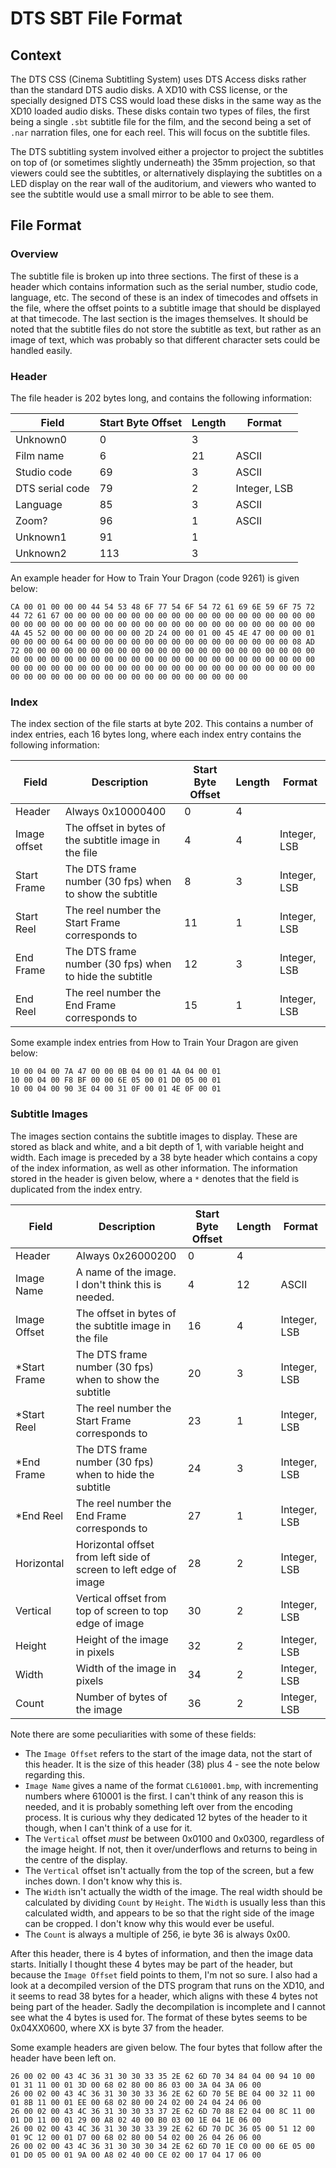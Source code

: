 # DTS SBT File Format

## Context
The DTS CSS (Cinema Subtitling System) uses DTS Access disks rather than the standard DTS audio disks. A XD10 with CSS license, or the specially designed DTS CSS would load these disks in the same way as the XD10 loaded audio disks. These disks contain two types of files, the first being a single `.sbt` subtitle file for the film, and the second being a set of `.nar` narration files, one for each reel. This will focus on the subtitle files.

The DTS subtitling system involved either a projector to project the subtitles on top of (or sometimes slightly underneath) the 35mm projection, so that viewers could see the subtitles, or alternatively displaying the subtitles on a LED display on the rear wall of the auditorium, and viewers who wanted to see the subtitle would use a small mirror to be able to see them.

## File Format
### Overview
The subtitle file is broken up into three sections. The first of these is a header which contains information such as the serial number, studio code, language, etc. The second of these is an index of timecodes and offsets in the file, where the offset points to a subtitle image that should be displayed at that timecode. The last section is the images themselves. It should be noted that the subtitle files do not store the subtitle as text, but rather as an image of text, which was probably so that different character sets could be handled easily.

### Header
The file header is 202 bytes long, and contains the following information:

| Field           | Start Byte Offset | Length | Format       |
|-----------------|-------------------|--------|--------------|
| Unknown0        | 0                 | 3      |              |
| Film name       | 6                 | 21     | ASCII        |
| Studio code     | 69                | 3      | ASCII        |
| DTS serial code | 79                | 2      | Integer, LSB |
| Language        | 85                | 3      | ASCII        |
| Zoom?           | 96                | 1      | ASCII        |
| Unknown1        | 91                | 1      |              |
| Unknown2        | 113               | 3      |              |

An example header for How to Train Your Dragon (code 9261) is given below:
```
CA 00 01 00 00 00 44 54 53 48 6F 77 54 6F 54 72 61 69 6E 59 6F 75 72 44 72 61 67 00 00 00 00 00 00 00 00 00 00 00 00 00 00 00 00 00 00 00 00 00 00 00 00 00 00 00 00 00 00 00 00 00 00 00 00 00 00 00 00 00 00 4A 45 52 00 00 00 00 00 00 00 2D 24 00 00 01 00 45 4E 47 00 00 00 01 00 00 00 00 64 00 00 00 00 00 00 00 00 00 00 00 00 00 00 00 00 08 AD 72 00 00 00 00 00 00 00 00 00 00 00 00 00 00 00 00 00 00 00 00 00 00 00 00 00 00 00 00 00 00 00 00 00 00 00 00 00 00 00 00 00 00 00 00 00 00 00 00 00 00 00 00 00 00 00 00 00 00 00 00 00 00 00 00 00 00 00 00 00 00 00 00 00 00 00 00 00 00 00 00 00 00 00 00 00 00
```

### Index
The index section of the file starts at byte 202. This contains a number of index entries, each 16 bytes long, where each index entry contains the following information:

| Field        | Description                                             | Start Byte Offset | Length | Format       |
|--------------|---------------------------------------------------------|-------------------|--------|--------------|
| Header       | Always 0x10000400                                       | 0                 | 4      |              |
| Image offset | The offset in bytes of the subtitle image in the file   | 4                 | 4      | Integer, LSB |
| Start Frame  | The DTS frame number (30 fps) when to show the subtitle | 8                 | 3      | Integer, LSB |
| Start Reel   | The reel number the Start Frame corresponds to          | 11                | 1      | Integer, LSB |
| End Frame    | The DTS frame number (30 fps) when to hide the subtitle | 12                | 3      | Integer, LSB |
| End Reel     | The reel number the End Frame corresponds to            | 15                | 1      | Integer, LSB |

Some example index entries from How to Train Your Dragon are given below:
```
10 00 04 00 7A 47 00 00 0B 04 00 01 4A 04 00 01
10 00 04 00 F8 BF 00 00 6E 05 00 01 D0 05 00 01
10 00 04 00 90 3E 04 00 31 0F 00 01 4E 0F 00 01
```

### Subtitle Images
The images section contains the subtitle images to display. These are stored as black and white, and a bit depth of 1, with variable height and width. Each image is preceded by a 38 byte header which contains a copy of the index information, as well as other information. The information stored in the header is given below, where a `*` denotes that the field is duplicated from the index entry.

| Field         | Description                                                      | Start Byte Offset | Length | Format       |
|---------------|------------------------------------------------------------------|-------------------|--------|--------------|
| Header        | Always 0x26000200                                                | 0                 | 4      |              |
| Image Name    | A name of the image. I don't think this is needed.               | 4                 | 12     | ASCII        |
| Image Offset  | The offset in bytes of the subtitle image in the file            | 16                | 4      | Integer, LSB |
| \*Start Frame | The DTS frame number (30 fps) when to show the subtitle          | 20                | 3      | Integer, LSB |
| \*Start Reel  | The reel number the Start Frame corresponds to                   | 23                | 1      | Integer, LSB |
| \*End Frame   | The DTS frame number (30 fps) when to hide the subtitle          | 24                | 3      | Integer, LSB |
| \*End Reel    | The reel number the End Frame corresponds to                     | 27                | 1      | Integer, LSB |
| Horizontal    | Horizontal offset from left side of screen to left edge of image | 28                | 2      | Integer, LSB |
| Vertical      | Vertical offset from top of screen to top edge of image          | 30                | 2      | Integer, LSB |
| Height        | Height of the image in pixels                                    | 32                | 2      | Integer, LSB |
| Width         | Width of the image in pixels                                     | 34                | 2      | Integer, LSB |
| Count         | Number of bytes of the image                                     | 36                | 2      | Integer, LSB |

Note there are some peculiarities with some of these fields:
* The `Image Offset` refers to the start of the image data, not the start of this header. It is the size of this header (38) plus 4 - see the note below regarding this.
* `Image Name` gives a name of the format `CL610001.bmp`, with incrementing numbers where 610001 is the first. I can't think of any reason this is needed, and it is probably something left over from the encoding process. It is curious why they dedicated 12 bytes of the header to it though, when I can't think of a use for it.
* The `Vertical` offset *must* be between 0x0100 and 0x0300, regardless of the image height. If not, then it over/underflows and returns to being in the centre of the display.
* The `Vertical` offset isn't actually from the top of the screen, but a few inches down. I don't know why this is.
* The `Width` isn't actually the width of the image. The real width should be calculated by dividing `Count` by `Height`. The `Width` is usually less than this calculated width, and appears to be so that the right side of the image can be cropped. I don't know why this would ever be useful.
* The `Count` is always a multiple of 256, ie byte 36 is always 0x00.

After this header, there is 4 bytes of information, and then the image data starts. Initially I thought these 4 bytes may be part of the header, but because the `Image Offset` field points to them, I'm not so sure. I also had a look at a decompiled version of the DTS program that runs on the XD10, and it seems to read 38 bytes for a header, which aligns with these 4 bytes not being part of the header. Sadly the decompilation is incomplete and I cannot see what the 4 bytes is used for. The format of these bytes seems to be 0x04XX0600, where XX is byte 37 from the header.

Some example headers are given below. The four bytes that follow after the header have been left on.
```
26 00 02 00 43 4C 36 31 30 30 33 35 2E 62 6D 70 34 84 04 00 94 10 00 01 31 11 00 01 3D 00 68 02 80 00 86 03 00 3A 04 3A 06 00
26 00 02 00 43 4C 36 31 30 30 33 36 2E 62 6D 70 5E BE 04 00 32 11 00 01 8B 11 00 01 EE 00 68 02 80 00 24 02 00 24 04 24 06 00
26 00 02 00 43 4C 36 31 30 30 33 37 2E 62 6D 70 88 E2 04 00 8C 11 00 01 D0 11 00 01 29 00 A8 02 40 00 B0 03 00 1E 04 1E 06 00
26 00 02 00 43 4C 36 31 30 30 33 39 2E 62 6D 70 DC 36 05 00 51 12 00 01 9C 12 00 01 D7 00 68 02 80 00 54 02 00 26 04 26 06 00
26 00 02 00 43 4C 36 31 30 30 30 34 2E 62 6D 70 1E C0 00 00 6E 05 00 01 D0 05 00 01 9A 00 A8 02 40 00 CE 02 00 17 04 17 06 00
```
